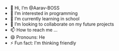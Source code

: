 - 👋 Hi, I’m @Aarav-BOSS
- 👀 I’m interested in programming
- 🌱 I’m currently learning in school
- 💞️ I’m looking to collaborate on my future projects
- 📫 How to reach me ...
- 😄 Pronouns: He
- ⚡ Fun fact: I'm thinking friendly

<!---
Aarav-BOSS/Aarav-BOSS is a ✨ special ✨ repository because its `README.md` (this file) appears on your GitHub profile.
You can click the Preview link to take a look at your changes.
--->
